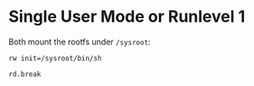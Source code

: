 # Single User Mode or Runlevel 1

Both mount the rootfs under `/sysroot`:

```
rw init=/sysroot/bin/sh
```

```
rd.break
```

